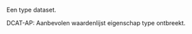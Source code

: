 Een type dataset.

<div class="issue" data-number="116">DCAT-AP: Aanbevolen waardenlijst eigenschap type ontbreekt.</div>
